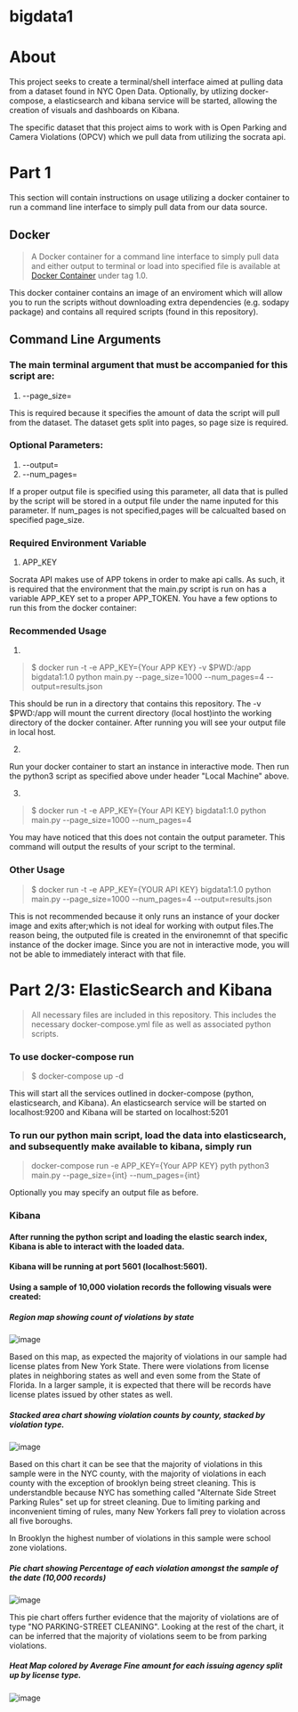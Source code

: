 # bigdata1 

# About
This project seeks to create a terminal/shell interface aimed at pulling data from a dataset found in NYC Open Data.
Optionally, by utlizing docker-compose, a elasticsearch and kibana service will be started, allowing the creation of visuals and dashboards on Kibana.

The specific dataset that this project aims to work with is Open Parking and Camera Violations (OPCV) which we pull data from utilizing the socrata api.

# Part 1
This section will contain instructions on usage utilizing a docker container to run a command line interface to simply pull data from our data source. 

## Docker 
> A Docker container for a command line interface to simply pull data and either output to terminal or load into specified file is available at [Docker Container](https://hub.docker.com/r/tbenthomas/bigdata1) under tag 1.0. 

This docker container contains an image of an enviroment which will allow you to run the scripts without downloading extra
dependencies (e.g. sodapy package) and contains all required scripts (found in this repository).

## Command Line Arguments
### The main terminal argument that must be accompanied for this script are:
1. --page_size=

This is required because it specifies the amount of data the script will pull from the dataset.
The dataset gets split into pages, so page size is required.

### Optional Parameters:
1. --output=
2. --num_pages=

If a proper output file is specified using this parameter, all data that is pulled by the script will be stored
in a output file under the name inputed for this parameter. 
If num_pages is not specified,pages will be calcualted based on specified page_size.

### Required Environment Variable
1. APP_KEY

Socrata API makes use of APP tokens in order to make api calls. As such, it is required that the environment that the 
main.py script is run on has a variable APP_KEY set to a proper APP_TOKEN.
You have a few options to run this from the docker container:

### Recommended Usage
1.
> $ docker run -t -e APP_KEY={Your APP KEY} -v $PWD:/app bigdata1:1.0 python main.py --page_size=1000 --num_pages=4 --output=results.json

This should be run in a directory that contains this repository. The -v $PWD:/app will mount the current directory (local host)into the working directory of the docker container. After running you will see your output file in local host. 

2. 
Run your docker container to start an instance in interactive mode.
Then run the python3 script as specified above under header "Local Machine" above.

3.
> $ docker run -t -e APP_KEY={Your API KEY} bigdata1:1.0 python main.py --page_size=1000 --num_pages=4 

You may have noticed that this does not contain the output parameter. This command will output the results of your script
to the terminal. 

### Other Usage
> $ docker run -t -e APP_KEY={YOUR API KEY} bigdata1:1.0 python main.py --page_size=1000 --num_pages=4 --output=results.json

This is not recommended because it only runs an instance of your docker image and exits after;which is not ideal for working with output files.The reason being, the outputed file is created in the environemnt of that specific instance of the docker image. Since you are not in interactive mode, you will not be able to immediately interact with that file. 

# Part 2/3: ElasticSearch and Kibana
> All necessary files are included in this repository. This includes the necessary docker-compose.yml file as well as associated python scripts. 
### To use docker-compose run
> $ docker-compose up -d

This will start all the services outlined in docker-compose (python, elasticsearch, and Kibana). An elasticsearch service will be started on localhost:9200 and Kibana will be started on localhost:5201

### To run our python main script, load the data into elasticsearch, and subsequently make available to kibana, simply run

> docker-compose run -e APP_KEY={Your APP KEY} pyth python3 main.py --page_size={int} --num_pages={int}

Optionally you may specify an output file as before. 

### Kibana
#### After running the python script and loading the elastic search index, Kibana is able to interact with the loaded data.
#### Kibana will be running at port 5601 (localhost:5601). 
#### Using a sample of 10,000 violation records the following visuals were created:
##### Region map showing count of violations by state
![image](kibana_screenshots/map.png?raw=true)

Based on this map, as expected the majority of violations in our sample had license plates from New York State. There were violations from license plates in neighboring states as well and even some from the State of Florida. In a larger sample, it is expected that there will be records have license plates issued by other states as well.  
##### Stacked area chart showing violation counts by county, stacked by violation type. 

![image](kibana_screenshots/stacked_area?raw=true)

Based on this chart it can be see that the majority of violations in this sample were in the NYC county, with the majority of violations in each county with the exception of brooklyn being street cleaning. This is understandble because NYC has something called "Alternate Side Street Parking Rules" set up for street cleaning. Due to limiting parking and inconvenient timing of rules, many New Yorkers fall prey to violation across all five boroughs. 

In Brooklyn the highest number of violations in this sample were school zone violations. 
##### Pie chart showing Percentage of each violation amongst the sample of the date (10,000 records)

![image](kibana_screenshots/pie.png?raw=true)

This pie chart offers further evidence that the majority of violations are of type "NO PARKING-STREET CLEANING". Looking at the rest of the chart, it can be inferred that the majority of violations seem to be from parking violations. 

##### Heat Map colored by Average Fine amount for each issuing agency split up by license type. 

![image](kibana_screenshots/heatmap.png?raw=true)
